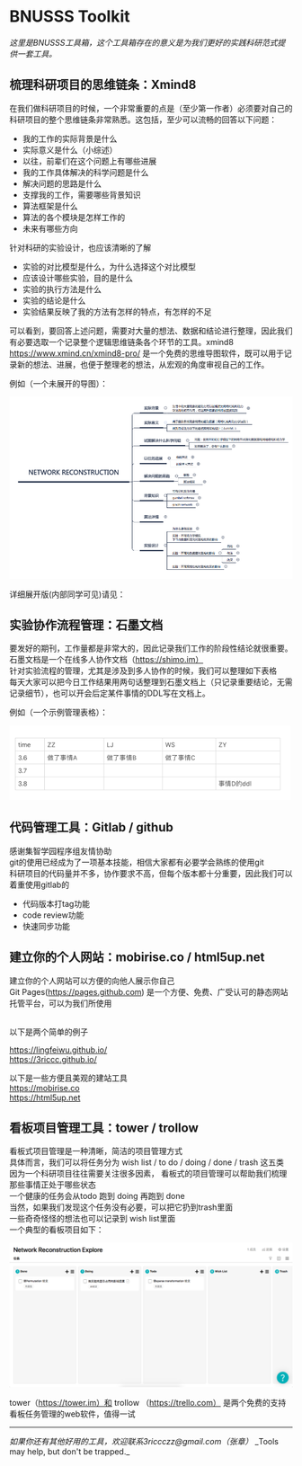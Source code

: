 # BNUSSS Toolkit

*这里是BNUSSS工具箱，这个工具箱存在的意义是为我们更好的实践科研范式提供一套工具。*

## 梳理科研项目的思维链条：Xmind8

在我们做科研项目的时候，一个非常重要的点是（至少第一作者）必须要对自己的科研项目的整个思维链条非常熟悉。这包括，至少可以流畅的回答以下问题：

- 我的工作的实际背景是什么
- 实际意义是什么（小综述）
- 以往，前辈们在这个问题上有哪些进展
- 我的工作具体解决的科学问题是什么
- 解决问题的思路是什么
- 支撑我的工作，需要哪些背景知识
- 算法框架是什么
- 算法的各个模块是怎样工作的
- 未来有哪些方向

针对科研的实验设计，也应该清晰的了解

- 实验的对比模型是什么，为什么选择这个对比模型
- 应该设计哪些实验，目的是什么
- 实验的执行方法是什么
- 实验的结论是什么
- 实验结果反映了我的方法有怎样的特点，有怎样的不足

可以看到，要回答上述问题，需要对大量的想法、数据和结论进行整理，因此我们有必要选取一个记录整个逻辑思维链条各个环节的工具。xmind8 https://www.xmind.cn/xmind8-pro/ 是一个免费的思维导图软件，既可以用于记录新的想法、进展，也便于整理老的想法，从宏观的角度审视自己的工作。

例如（一个未展开的导图）：

<img src="./img/xmind.png" width="800px" alt="xmind">

详细展开版(内部同学可见)请见：


## 实验协作流程管理：石墨文档

要发好的期刊，工作量都是非常大的，因此记录我们工作的阶段性结论就很重要。<br>
石墨文档是一个在线多人协作文档（https://shimo.im）<br>
针对实验流程的管理，尤其是涉及到多人协作的时候，我们可以整理如下表格<br>
每天大家可以把今日工作结果用两句话整理到石墨文档上（只记录重要结论，无需记录细节），也可以开会后定某件事情的DDL写在文档上。<br>

例如（一个示例管理表格）：

<img src="./img/shimo.png" width="500px" alt="xmind">


## 代码管理工具：Gitlab / github

感谢集智学园程序组友情协助<br>
git的使用已经成为了一项基本技能，相信大家都有必要学会熟练的使用git <br>
科研项目的代码量并不多，协作要求不高，但每个版本都十分重要，因此我们可以着重使用gitlab的

- 代码版本打tag功能
- code review功能
- 快速同步功能

## 建立你的个人网站：mobirise.co / html5up.net

建立你的个人网站可以方便的向他人展示你自己<br>
Git Pages(https://pages.github.com) 是一个方便、免费、广受认可的静态网站托管平台，可以为我们所使用<br>
<br>

以下是两个简单的例子<br>

https://lingfeiwu.github.io/ <br>
https://3riccc.github.io/ <br>

以下是一些方便且美观的建站工具<br>
https://mobirise.co <br> 
https://html5up.net


## 看板项目管理工具：tower / trollow

看板式项目管理是一种清晰，简洁的项目管理方式 <br>
具体而言，我们可以将任务分为 wish list / to do / doing / done / trash 这五类 <br>
因为一个科研项目往往需要关注很多因素， 看板式的项目管理可以帮助我们梳理那些事情正处于哪些状态 <br>
一个健康的任务会从todo 跑到 doing 再跑到 done <br>
当然，如果我们发现这个任务没有必要，可以把它扔到trash里面 <br>
一些奇奇怪怪的想法也可以记录到 wish list里面 <br>
一个典型的看板项目如下：

<img src="./img/board.png" alt="">

tower（https://tower.im）和 trollow （https://trello.com） 是两个免费的支持看板任务管理的web软件，值得一试


<hr>
<i>如果你还有其他好用的工具，欢迎联系3riccczz@gmail.com（张章）</i>
_Tools may help, but don't be trapped._
